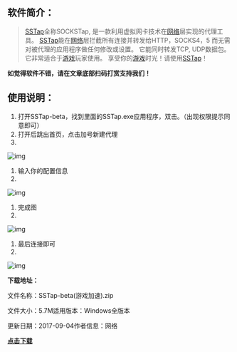 ## 软件简介：

> [SSTap](https://www.qcgzxw.cn/tag/sstap)全称SOCKSTap, 是一款利用虚拟网卡技术在[网络](https://www.qcgzxw.cn/tag/网络)层实现的代理工具。 [SSTap](https://www.qcgzxw.cn/tag/sstap)能在[网络](https://www.qcgzxw.cn/tag/网络)层拦截所有连接并转发给HTTP，SOCKS4，5 而无需对被代理的应用程序做任何修改或设置。 它能同时转发TCP, UDP数据包。 它非常适合于[游戏](https://www.qcgzxw.cn/tag/游戏)玩家使用。 享受你的[游戏](https://www.qcgzxw.cn/tag/游戏)时光！请使用[SSTap](https://www.qcgzxw.cn/tag/sstap)！

**如觉得软件不错，请在文章底部扫码打赏支持我们！**

## 使用说明：

1. 打开SSTap-beta，找到里面的SSTap.exe应用程序，双击。（出现权限提示同意即可）
2. 打开后跳出首页，点击加号新建代理
3. 

![img](https://ask.qcloudimg.com/http-save/yehe-1041883/853h0dwoza.png?imageView2/2/w/1620)

1. 输入你的配置信息
2. 

![img](https://ask.qcloudimg.com/http-save/yehe-1041883/pb8nu5k4dv.png?imageView2/2/w/1620)

1. 完成图
2. 

![img](https://ask.qcloudimg.com/http-save/yehe-1041883/zx9szjvk7q.png?imageView2/2/w/1620)

1. 最后连接即可
2. 

![img](https://ask.qcloudimg.com/http-save/yehe-1041883/8qvxaq809s.png?imageView2/2/w/1620)



**下载地址：**

文件名称：SSTap-beta(游戏加速).zip

文件大小：5.7M适用版本：Windows全版本

更新日期：2017-09-04作者信息：网络

[**点击下载**]() 
